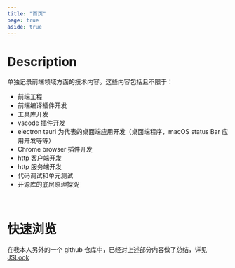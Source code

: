 ```yaml
---
title: "首页"
page: true
aside: true
---
```


# Description

单独记录前端领域方面的技术内容。这些内容包括且不限于：

- 前端工程
- 前端编译插件开发
- 工具库开发
- vscode 插件开发
- electron tauri 为代表的桌面端应用开发（桌面端程序，macOS status Bar 应用开发等等）
- Chrome browser 插件开发
- http 客户端开发
- http 服务端开发
- 代码调试和单元测试
- 开源库的底层原理探究

<br>

# 快速浏览

在我本人另外的一个 github 仓库中，已经对上述部分内容做了总结，详见 [JSLook](https://github.com/zhangzhuang15/JSLook)

<Giscus />
